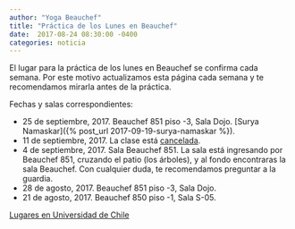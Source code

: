 ```yaml
---
author: "Yoga Beauchef"
title: "Práctica de los Lunes en Beauchef"
date:  2017-08-24 08:30:00 -0400
categories: noticia
---
```


El lugar para la práctica de los lunes en Beauchef se confirma cada semana. Por este motivo actualizamos esta página cada semana y te recomendamos mirarla antes de la práctica.

Fechas y salas correspondientes: 
- 25 de septiembre, 2017. Beauchef 851 piso -3, Sala Dojo. [Surya Namaskar]({% post_url 2017-09-19-surya-namaskar %}).
- 11 de septiembre, 2017. La clase está [cancelada](http://mailchi.mp/0d573e36c014/inscripcin-para-los-talleres-de-yoga-beauchef).
- 4 de septiembre, 2017. Sala Beauchef 851. La sala está ingresando
  por Beauchef 851, cruzando el patio (los árboles), y al fondo
  encontraras la sala Beauchef. Con cualquier duda, te recomendamos
  preguntar a la guardia.
- 28 de agosto, 2017. Beauchef 851 piso -3, Sala Dojo.
- 21 de agosto, 2017. Beauchef 850 piso -1, Sala S-05.

<p class="text-center">
<a class="btn btn-primary btn-lg" href="{{ site.url }}/lugares.html" role="button">Lugares en Universidad de Chile</a>
</p>

